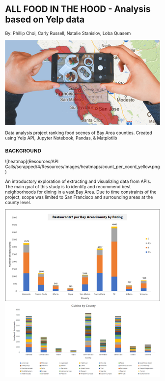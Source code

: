 # ALL FOOD IN THE HOOD - Analysis based on Yelp data
By: Phillip Choi, Carly Russell, Natalie Stanislov, Loba Quasem

![intro](Resources/Images/foodinthehood.png)

Data analysis project ranking food scenes of Bay Area counties.
Created using Yelp API, Jupyter Notebook, Pandas, & Matplotlib

### BACKGROUND

![heatmap](Resources/API Calls/scrapped/4/Resources/Images/heatmaps/count_per_coord_yellow.png)

An introductory exploration of extracting and visualizing data from APIs. The main goal of this study is to identify and recommend best neighborhoods for dining in a vast Bay Area. Due to time constraints of the project, scope was limited to San Francisco and surrounding areas at the county level.

![rating](Resources/Images/rating.png)
![cuisine](Resources/Images/cuisine.png)
